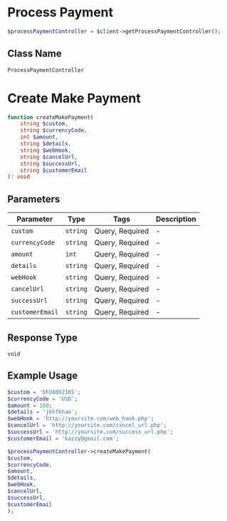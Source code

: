 # Process Payment

```php
$processPaymentController = $client->getProcessPaymentController();
```

## Class Name

`ProcessPaymentController`


# Create Make Payment

```php
function createMakePayment(
    string $custom,
    string $currencyCode,
    int $amount,
    string $details,
    string $webHook,
    string $cancelUrl,
    string $successUrl,
    string $customerEmail
): void
```

## Parameters

| Parameter | Type | Tags | Description |
|  --- | --- | --- | --- |
| `custom` | `string` | Query, Required | - |
| `currencyCode` | `string` | Query, Required | - |
| `amount` | `int` | Query, Required | - |
| `details` | `string` | Query, Required | - |
| `webHook` | `string` | Query, Required | - |
| `cancelUrl` | `string` | Query, Required | - |
| `successUrl` | `string` | Query, Required | - |
| `customerEmail` | `string` | Query, Required | - |

## Response Type

`void`

## Example Usage

```php
$custom = 'DFU80XZIKS';
$currencyCode = 'USD';
$amount = 100;
$details = 'jkhfkhae';
$webHook = 'http://yoursite.com/web_hook.php';
$cancelUrl = 'http://yoursite.com/cancel_url.php';
$successUrl = 'http://yoursite.com/success_url.php';
$customerEmail = 'kazzy@gmail.com';

$processPaymentController->createMakePayment(
$custom, 
$currencyCode, 
$amount,
$details, 
$webHook, 
$cancelUrl, 
$successUrl, 
$customerEmail
);
```


